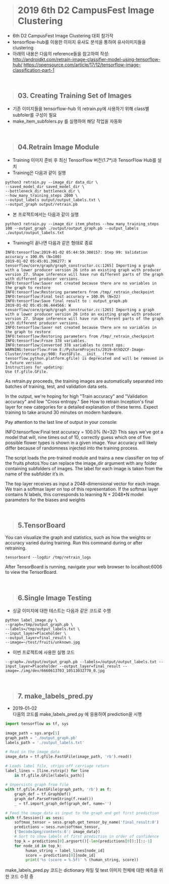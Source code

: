 ># 2019 6th D2 CampusFest Image Clustering

- 6th D2 CampusFest Image Clustering 대회 참가작
- tensorflow-hub를 이용한 이미지 유사도 분석을 통하여 유사이미지들을 clustering
- 아래의 내용은 다음의 reference들을 참고하여 작성:  
 http://androidkt.com/retrain-image-classifier-model-using-tensorflow-hub/
 https://opensource.com/article/17/12/tensorflow-image-classification-part-1

&nbsp;
>## 03. Creating Training Set of Images
- 기존 이미지들을 tensorflow-hub 의 retrain.py에 사용하기 위해 class별 subfoler를 구성이 필요
- make_item_subfolers.py 를 실행하여 해당 작업을 자동화 

&nbsp; 
>## 04.Retrain Image Module

* Training 이미지 준비 후 최신 TensorFlow 버전(1.7*)과 TensorFlow Hub를 설치
* Training은 다음과 같이 실행

~~~
python3 retrain.py --image_dir data_dir \
--saved_model_dir saved_model_dir \
--bottleneck_dir bottleneck_dir \
--how_many_training_steps 2000 \
--output_labels output/output_labels.txt \
--output_graph output/retrain.pb
~~~

* 본 프로잭트에서는 다음과 같이 실행
~~~ 
python3 retrain.py --image_dir item_photos --how_many_training_steps 100 --output_graph ./output/output_graph.pb --output_labels ./output/output_labels.txt
~~~

* Training이 끝나면 다음과 같은 형태로 종료
~~~
INFO:tensorflow:2019-01-02 05:44:59.300157: Step 99: Validation accuracy = 100.0% (N=100)
2019-01-02 05:45:01.396277: W tensorflow/core/graph/graph_constructor.cc:1265] Importing a graph with a lower producer version 26 into an existing graph with producer version 27. Shape inference will have run different parts of the graph with different producer versions.
INFO:tensorflow:Saver not created because there are no variables in the graph to restore
INFO:tensorflow:Restoring parameters from /tmp/_retrain_checkpoint
INFO:tensorflow:Final test accuracy = 100.0% (N=32)
INFO:tensorflow:Save final result to : output_graph.pb
2019-01-02 05:45:06.444566: W tensorflow/core/graph/graph_constructor.cc:1265] Importing a graph with a lower producer version 26 into an existing graph with producer version 27. Shape inference will have run different parts of the graph with different producer versions.
INFO:tensorflow:Saver not created because there are no variables in the graph to restore
INFO:tensorflow:Restoring parameters from /tmp/_retrain_checkpoint
INFO:tensorflow:Froze 378 variables.
INFO:tensorflow:Converted 378 variables to const ops.
WARNING:tensorflow:From E:/PycharmProjects/2019-6thD2CF-Image-Cluster/retrain.py:908: FastGFile.__init__ (from tensorflow.python.platform.gfile) is deprecated and will be removed in a future version.
Instructions for updating:
Use tf.gfile.GFile.
~~~

As retrain.py proceeds, the training images are automatically separated into batches of training, test, and validation data sets.

In the output, we're hoping for high "Train accuracy" and "Validation accuracy" and low "Cross entropy." See How to retrain Inception's final layer for new categories for a detailed explanation of these terms. Expect training to take around 30 minutes on modern hardware.

Pay attention to the last line of output in your console:

INFO:tensorflow:Final test accuracy = 100.0% (N=32)
This says we've got a model that will, nine times out of 10, correctly guess which one of five possible flower types is shown in a given image. Your accuracy will likely differ because of randomness injected into the training process.

The script loads the pre-trained module and trains a new classifier on top of the fruits photos.You can replace the image_dir argument with any folder containing subfolders of
images. The label for each image is taken from the name of the subfolder it’s in.

The top layer receives as input a 2048-dimensional vector for each image. We train a softmax layer on top of this representation. If the softmax layer contains N labels, this corresponds to learning N + 2048*N model parameters for the biases and weights

&nbsp;
>## 5.TensorBoard  
You can visualize the graph and statistics, such as how the weights or accuracy varied during training.
Run this command during or after retraining.

~~~
tensorboard --logdir /tmp/retrain_logs
~~~

After TensorBoard is running, navigate your web browser to localhost:6006 to view the TensorBoard.

&nbsp;
>## 6.Single Image Testing
* 싱글 이미지에 대한 테스트는 다음과 같은 코드로 수행
~~~
python label_image.py \
--graph=/tmp/output_graph.pb \
--labels=/tmp/output_labels.txt \
--input_layer=Placeholder \
--output_layer=final_result \
--image=~/test/fruits/unknown.jpg
~~~

* 이번 프로젝트에 사용한 실행 코드
~~~
--graph=./output/output_graph.pb --labels=/output/output_labels.txt --input_layer=Placeholder --output_layer=final_result --image=./img/dev/6660613703_10513032770_0.jpg
~~~

&nbsp;
>## 7. make_labels_pred.py
* 2019-01-02    
다음의 코드를 make_labels_pred.py 에 응용하여 prediction을 시행
```python
import tensorflow as tf, sys
 
image_path = sys.argv[1]
graph_path = './output_graph.pb'
labels_path = './output_labels.txt'
 
# Read in the image_data
image_data = tf.gfile.FastGFile(image_path, 'rb').read()
 
# Loads label file, strips off carriage return
label_lines = [line.rstrip() for line
    in tf.gfile.GFile(labels_path)]
 
# Unpersists graph from file
with tf.gfile.FastGFile(graph_path, 'rb') as f:
    graph_def = tf.GraphDef()
    graph_def.ParseFromString(f.read())
    _ = tf.import_graph_def(graph_def, name='')
 
# Feed the image_data as input to the graph and get first prediction
with tf.Session() as sess:
    softmax_tensor = sess.graph.get_tensor_by_name('final_result:0')
    predictions = sess.run(softmax_tensor, 
    {'DecodeJpeg/contents:0': image_data})
    # Sort to show labels of first prediction in order of confidence
    top_k = predictions[0].argsort()[-len(predictions[0]):][::-1]
    for node_id in top_k:
         human_string = label_lines[node_id]
         score = predictions[0][node_id]
         print('%s (score = %.5f)' % (human_string, score))
```
make_labels_pred.py 코드는 dictionary 파일 및 test 이미지 전체에 대한 예측을 위한 코드 수정 중

